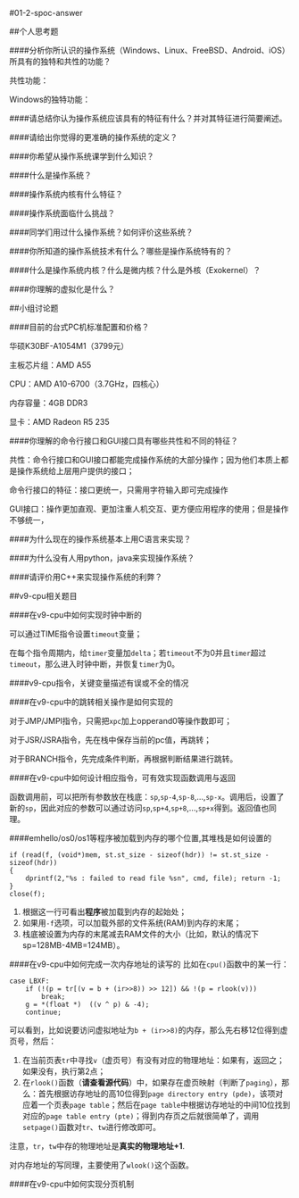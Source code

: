 #01-2-spoc-answer

##个人思考题

####分析你所认识的操作系统（Windows、Linux、FreeBSD、Android、iOS）所具有的独特和共性的功能？

共性功能：

Windows的独特功能：

####请总结你认为操作系统应该具有的特征有什么？并对其特征进行简要阐述。

####请给出你觉得的更准确的操作系统的定义？

####你希望从操作系统课学到什么知识？

####什么是操作系统？

####操作系统内核有什么特征？

####操作系统面临什么挑战？

####同学们用过什么操作系统？如何评价这些系统？

####你所知道的操作系统技术有什么？哪些是操作系统特有的？

####什么是操作系统内核？什么是微内核？什么是外核（Exokernel）？

####你理解的虚拟化是什么？


##小组讨论题

####目前的台式PC机标准配置和价格？

华硕K30BF-A1054M1（3799元）

主板芯片组：AMD A55

CPU：AMD A10-6700（3.7GHz，四核心）

内存容量：4GB DDR3

显卡：AMD Radeon R5 235

####你理解的命令行接口和GUI接口具有哪些共性和不同的特征？

共性：命令行接口和GUI接口都能完成操作系统的大部分操作；因为他们本质上都是操作系统给上层用户提供的接口；

命令行接口的特征：接口更统一，只需用字符输入即可完成操作

GUI接口：操作更加直观、更加注重人机交互、更方便应用程序的使用；但是操作不够统一，

####为什么现在的操作系统基本上用C语言来实现？

####为什么没有人用python，java来实现操作系统？

####请评价用C++来实现操作系统的利弊？

##v9-cpu相关题目

####在v9-cpu中如何实现时钟中断的

可以通过TIME指令设置`timeout`变量；

在每个指令周期内，给`timer`变量加`delta`；若`timeout`不为0并且`timer`超过`timeout`，那么进入时钟中断，并恢复`timer`为0。

####v9-cpu指令，关键变量描述有误或不全的情况

####在v9-cpu中的跳转相关操作是如何实现的

对于JMP/JMPI指令，只需把`xpc`加上opperand0等操作数即可；

对于JSR/JSRA指令，先在栈中保存当前的pc值，再跳转；

对于BRANCH指令，先完成条件判断，再根据判断结果进行跳转。

####在v9-cpu中如何设计相应指令，可有效实现函数调用与返回

函数调用前，可以把所有参数放在栈底：`sp`,`sp-4`,`sp-8`,...,`sp-x`。调用后，设置了新的`sp`，因此对应的参数可以通过访问`sp`,`sp+4`,`sp+8`,...,`sp+x`得到。返回值也同理。

####emhello/os0/os1等程序被加载到内存的哪个位置,其堆栈是如何设置的

	if (read(f, (void*)mem, st.st_size - sizeof(hdr)) != st.st_size - sizeof(hdr)) 
	{ 
		dprintf(2,"%s : failed to read file %sn", cmd, file); return -1; 
	}
	close(f);
	
1. 根据这一行可看出**程序**被加载到内存的起始处；
2. 如果用`-f`选项，可以加载外部的文件系统(RAM)到内存的末尾；
3. 栈底被设置为内存的末尾减去RAM文件的大小（比如，默认的情况下sp=128MB-4MB=124MB）。

####在v9-cpu中如何完成一次内存地址的读写的
比如在`cpu()`函数中的某一行：

	case LBXF:
		if (!(p = tr[(v = b + (ir>>8)) >> 12]) && !(p = rlook(v)))
			break;
		g = *(float *)  ((v ^ p) & -4);
		continue;

可以看到，比如说要访问虚拟地址为`b + (ir>>8)`的内存，那么先右移12位得到虚页号，然后：

1. 在当前页表`tr`中寻找`v`（虚页号）有没有对应的物理地址：如果有，返回之；如果没有，执行第2点；
2. 在`rlook()`函数（**请查看源代码**）中，如果存在虚页映射（判断了`paging`），那么：首先根据访存地址的高10位得到`page directory entry (pde)`，该项对应着一个页表`page table`；然后在`page table`中根据访存地址的中间10位找到对应的`page table entry (pte)`；得到内存页之后就很简单了，调用`setpage()`函数对`tr`、`tw`进行修改即可。

注意，`tr`，`tw`中存的物理地址是**真实的物理地址+1**.

对内存地址的写同理，主要使用了`wlook()`这个函数。

####在v9-cpu中如何实现分页机制






